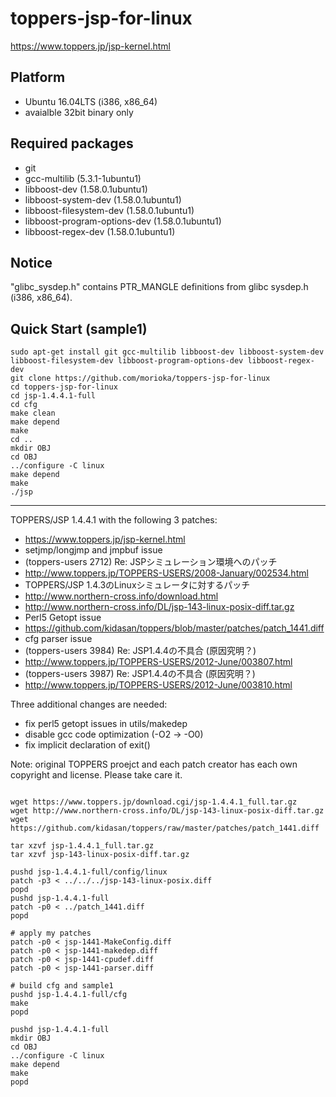# toppers-jsp-for-linux

https://www.toppers.jp/jsp-kernel.html

## Platform

* Ubuntu 16.04LTS (i386, x86_64) 
 * avaialble 32bit binary only

## Required packages

* git
* gcc-multilib (5.3.1-1ubuntu1)
* libboost-dev (1.58.0.1ubuntu1)
* libboost-system-dev (1.58.0.1ubuntu1)
* libboost-filesystem-dev (1.58.0.1ubuntu1)
* libboost-program-options-dev (1.58.0.1ubuntu1)
* libboost-regex-dev (1.58.0.1ubuntu1)

## Notice

"glibc_sysdep.h" contains PTR_MANGLE definitions from glibc sysdep.h (i386, x86_64).

## Quick Start (sample1)
    sudo apt-get install git gcc-multilib libboost-dev libboost-system-dev libboost-filesystem-dev libboost-program-options-dev libboost-regex-dev
    git clone https://github.com/morioka/toppers-jsp-for-linux
    cd toppers-jsp-for-linux     
    cd jsp-1.4.4.1-full
    cd cfg
    make clean
    make depend
    make
    cd ..
    mkdir OBJ
    cd OBJ
    ../configure -C linux
    make depend
    make
    ./jsp

---

TOPPERS/JSP 1.4.4.1 with the following 3 patches:
* https://www.toppers.jp/jsp-kernel.html
* setjmp/longjmp and jmpbuf issue
 * (toppers-users 2712) Re: JSPシミュレーション環境へのパッチ
  * http://www.toppers.jp/TOPPERS-USERS/2008-January/002534.html
 * TOPPERS/JSP 1.4.3のLinuxシミュレータに対するパッチ
  * http://www.northern-cross.info/download.html
  * http://www.northern-cross.info/DL/jsp-143-linux-posix-diff.tar.gz
* Perl5 Getopt issue
 * https://github.com/kidasan/toppers/blob/master/patches/patch_1441.diff
* cfg parser issue
 * (toppers-users 3984) Re: JSP1.4.4の不具合 (原因究明？)
  * http://www.toppers.jp/TOPPERS-USERS/2012-June/003807.html
 * (toppers-users 3987) Re: JSP1.4.4の不具合 (原因究明？)
  * http://www.toppers.jp/TOPPERS-USERS/2012-June/003810.html

Three additional changes are needed:
* fix perl5 getopt issues in utils/makedep
* disable gcc code optimization (-O2 -> -O0)
* fix implicit declaration of exit()

Note:  original TOPPERS proejct and each patch creator has each own copyright and license. Please take care it.


```shell:commands

wget https://www.toppers.jp/download.cgi/jsp-1.4.4.1_full.tar.gz
wget http://www.northern-cross.info/DL/jsp-143-linux-posix-diff.tar.gz
wget https://github.com/kidasan/toppers/raw/master/patches/patch_1441.diff

tar xzvf jsp-1.4.4.1_full.tar.gz
tar xzvf jsp-143-linux-posix-diff.tar.gz

pushd jsp-1.4.4.1-full/config/linux
patch -p3 < ../../../jsp-143-linux-posix.diff
popd
pushd jsp-1.4.4.1-full
patch -p0 < ../patch_1441.diff
popd

# apply my patches
patch -p0 < jsp-1441-MakeConfig.diff
patch -p0 < jsp-1441-makedep.diff
patch -p0 < jsp-1441-cpudef.diff
patch -p0 < jsp-1441-parser.diff

# build cfg and sample1
pushd jsp-1.4.4.1-full/cfg
make
popd

pushd jsp-1.4.4.1-full
mkdir OBJ
cd OBJ
../configure -C linux
make depend
make
popd

```
